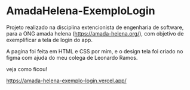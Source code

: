 # AmadaHelena-ExemploLogin
Projeto realizado na disciplina extencionista de engenharia de software, para a ONG amada helena (https://amada-helena.org/), com objetivo de exemplificar a tela de login do app.

A pagina foi feita em HTML e CSS por mim, e o design tela foi criado no figma com ajuda do meu colega de Leonardo Ramos.

veja como ficou! 

https://amada-helena-exemplo-login.vercel.app/
